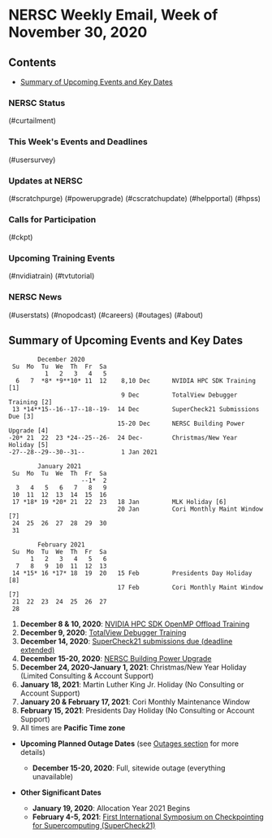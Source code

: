 # NERSC Weekly Email, Week of November 30, 2020 <a name="top"></a> #

## Contents ## 

- [Summary of Upcoming Events and Key Dates](#dates)

### NERSC Status

(#curtailment)

### This Week's Events and Deadlines

(#usersurvey)

### Updates at NERSC 

(#scratchpurge)
(#powerupgrade)
(#cscratchupdate)
(#helpportal)
(#hpss)

### Calls for Participation

(#ckpt)

### Upcoming Training Events 

(#nvidiatrain)
(#tvtutorial)

### NERSC News 

(#userstats)
(#nopodcast)
(#careers)
(#outages)
(#about)

## Summary of Upcoming Events and Key Dates <a name="dates"/></a> ##

            December 2020   
     Su  Mo  Tu  We  Th  Fr  Sa
              1   2   3   4   5
      6   7  *8* *9**10* 11  12    8,10 Dec      NVIDIA HPC SDK Training [1]
                                   9 Dec         TotalView Debugger Training [2]
     13 *14**15--16--17--18--19-  14 Dec         SuperCheck21 Submissions Due [3]
                                  15-20 Dec      NERSC Building Power Upgrade [4]
    -20* 21  22  23 *24--25--26-  24 Dec-        Christmas/New Year Holiday [5]
    -27--28--29--30--31--          1 Jan 2021    

            January 2021      
     Su  Mo  Tu  We  Th  Fr  Sa  
                        --1*  2   
      3   4   5   6   7   8   9  
     10  11  12  13  14  15  16  
     17 *18* 19 *20* 21  22  23   18 Jan         MLK Holiday [6]
                                  20 Jan         Cori Monthly Maint Window [7]
     24  25  26  27  28  29  30  
     31                

            February 2021   
     Su  Mo  Tu  We  Th  Fr  Sa
          1   2   3   4   5   6 
      7   8   9  10  11  12  13 
     14 *15* 16 *17* 18  19  20   15 Feb         Presidents Day Holiday [8]
                                  17 Feb         Cori Monthly Maint Window [7]
     21  22  23  24  25  26  27 
     28                  

1. **December 8 & 10, 2020**: [NVIDIA HPC SDK OpenMP Offload Training](#nvidiatrain)
2. **December 9, 2020**: [TotalView Debugger Training](#tvtutorial)
3. **December 14, 2020**: [SuperCheck21 submissions due (deadline extended)](#ckpt)
4. **December 15-20, 2020**: [NERSC Building Power Upgrade](#powerupgrade)
5. **December 24, 2020-January 1, 2021**: Christmas/New Year Holiday (Limited Consulting & Account Support)
6. **January 18, 2021**: Martin Luther King Jr. Holiday (No Consulting or Account Support)
7. **January 20 & February 17, 2021**: Cori Monthly Maintenance Window
8. **February 15, 2021**: Presidents Day Holiday (No Consulting or Account Support)
9. All times are **Pacific Time zone**

- **Upcoming Planned Outage Dates** (see [Outages section](#outages) for more 
details)
    - **December 15-20, 2020**: Full, sitewide outage (everything unavailable)

- **Other Significant Dates**
    - **January 19, 2020**: Allocation Year 2021 Begins
    - **February 4-5, 2021**: [First International Symposium on Checkpointing for Supercomputing (SuperCheck21)](#ckpt)
